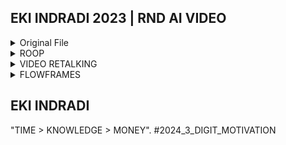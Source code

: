 ## EKI INDRADI 2023 | RND AI VIDEO 


<details>
  <summary>Original File</summary>


[VIDEO](https://www.youtube.com/watch?v=-R-TvrdyYxs)

[AUDIO](https://www.netflix.com)

```sh

Description :

video : Nitaguwan
audio : Dubbed indonesia  - Tokyo (Money Heist Korea - Netflix)

```

</details>

<details>
  <summary>ROOP</summary>
  

[GITHUB](https://github.com/s0md3v/roop)

```sh

Tutorial :

#pending

```

</details>

<details>
  <summary>VIDEO RETALKING</summary>


[GITHUB](https://github.com/OpenTalker/video-retalking)

```sh

Tutorial :

#pending

```

</details>



<details>
  <summary>FLOWFRAMES</summary>


[GITHUB](https://github.com/n00mkrad/flowframes)

```sh

Tutorial :

#pending

```

</details>



## EKI INDRADI

"TIME > KNOWLEDGE > MONEY". #2024_3_DIGIT_MOTIVATION




